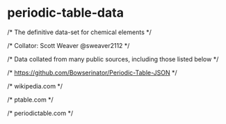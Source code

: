 # periodic-table-data

/* The definitive data-set for chemical elements */

/* Collator: Scott Weaver @sweaver2112 */

/* Data collated from many public sources, including those listed below */

/* https://github.com/Bowserinator/Periodic-Table-JSON */

/* wikipedia.com */

/* ptable.com */

/* periodictable.com */


